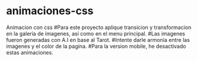 # animaciones-css
Animacion con css
#Para este proyecto aplique transicion y transformacion en la galeria de imagenes, asi como en el menu principal.
#Las imagenes fueron generadas con A.I en base al Tarot.
#Intente darle armonia entre las imagenes y el color de la pagina.
#Para la version mobile, he desactivado estas animaciones.

